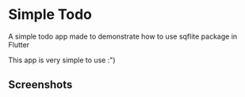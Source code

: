# Simple Todo
 A simple todo app made to demonstrate how to use sqflite package in Flutter
 
 This app is very simple to use :")

 ## Screenshots
